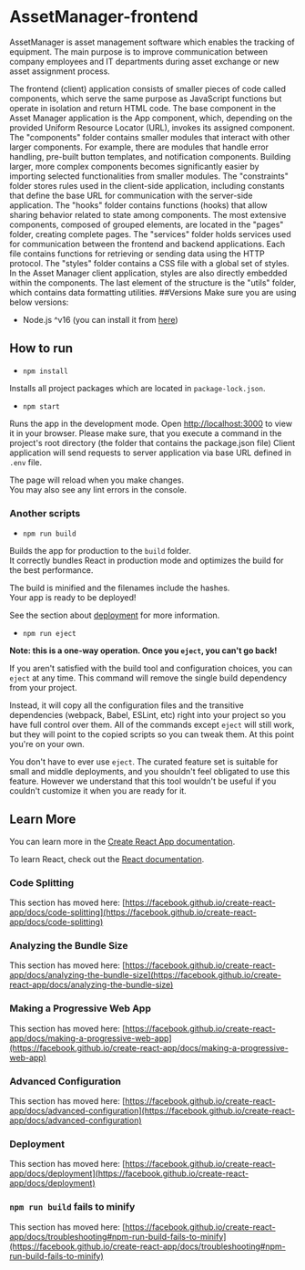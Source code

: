 # AssetManager-frontend
AssetManager is asset management software which enables the tracking of equipment. The main purpose is to improve communication between company employees and IT departments during asset exchange or new asset assignment process.

The frontend (client) application consists of smaller pieces of code called components, which serve the same purpose as JavaScript functions but operate in isolation and return HTML code.
The base component in the Asset Manager application is the App component, which, depending on the provided Uniform Resource Locator (URL), invokes its assigned component. The "components" folder contains smaller modules that interact with other larger components. For example, there are modules that handle error handling, pre-built button templates, and notification components. Building larger, more complex components becomes significantly easier by importing selected functionalities from smaller modules. The "constraints" folder stores rules used in the client-side application, including constants that define the base URL for communication with the server-side application. The "hooks" folder contains functions (hooks) that allow sharing behavior related to state among components. The most extensive components, composed of grouped elements, are located in the "pages" folder, creating complete pages. The "services" folder holds services used for communication between the frontend and backend applications. Each file contains functions for retrieving or sending data using the HTTP protocol. The "styles" folder contains a CSS file with a global set of styles. In the Asset Manager client application, styles are also directly embedded within the components. The last element of the structure is the "utils" folder, which contains data formatting utilities.
##Versions
Make sure you are using below versions:

* Node.js ^v16 (you can install it from [here](https://nodejs.org/))
## How to run

* `npm install`

Installs all project packages which are located in ```package-lock.json```.

* `npm start`

Runs the app in the development mode.
Open [http://localhost:3000](http://localhost:3000) to view it in your browser.
Please make sure, that you execute a command in the project's root directory (the folder that contains the package.json file)
Client application will send requests to server application via base URL defined in ```.env``` file.

The page will reload when you make changes.\
You may also see any lint errors in the console.

### Another scripts
* `npm run build`

Builds the app for production to the `build` folder.\
It correctly bundles React in production mode and optimizes the build for the best performance.

The build is minified and the filenames include the hashes.\
Your app is ready to be deployed!

See the section about [deployment](https://facebook.github.io/create-react-app/docs/deployment) for more information.

* `npm run eject`

**Note: this is a one-way operation. Once you `eject`, you can't go back!**

If you aren't satisfied with the build tool and configuration choices, you can `eject` at any time. This command will remove the single build dependency from your project.

Instead, it will copy all the configuration files and the transitive dependencies (webpack, Babel, ESLint, etc) right into your project so you have full control over them. All of the commands except `eject` will still work, but they will point to the copied scripts so you can tweak them. At this point you're on your own.

You don't have to ever use `eject`. The curated feature set is suitable for small and middle deployments, and you shouldn't feel obligated to use this feature. However we understand that this tool wouldn't be useful if you couldn't customize it when you are ready for it.



## Learn More

You can learn more in the [Create React App documentation](https://facebook.github.io/create-react-app/docs/getting-started).

To learn React, check out the [React documentation](https://reactjs.org/).

### Code Splitting

This section has moved here: [https://facebook.github.io/create-react-app/docs/code-splitting](https://facebook.github.io/create-react-app/docs/code-splitting)

### Analyzing the Bundle Size

This section has moved here: [https://facebook.github.io/create-react-app/docs/analyzing-the-bundle-size](https://facebook.github.io/create-react-app/docs/analyzing-the-bundle-size)

### Making a Progressive Web App

This section has moved here: [https://facebook.github.io/create-react-app/docs/making-a-progressive-web-app](https://facebook.github.io/create-react-app/docs/making-a-progressive-web-app)

### Advanced Configuration

This section has moved here: [https://facebook.github.io/create-react-app/docs/advanced-configuration](https://facebook.github.io/create-react-app/docs/advanced-configuration)

### Deployment

This section has moved here: [https://facebook.github.io/create-react-app/docs/deployment](https://facebook.github.io/create-react-app/docs/deployment)

### `npm run build` fails to minify

This section has moved here: [https://facebook.github.io/create-react-app/docs/troubleshooting#npm-run-build-fails-to-minify](https://facebook.github.io/create-react-app/docs/troubleshooting#npm-run-build-fails-to-minify)
